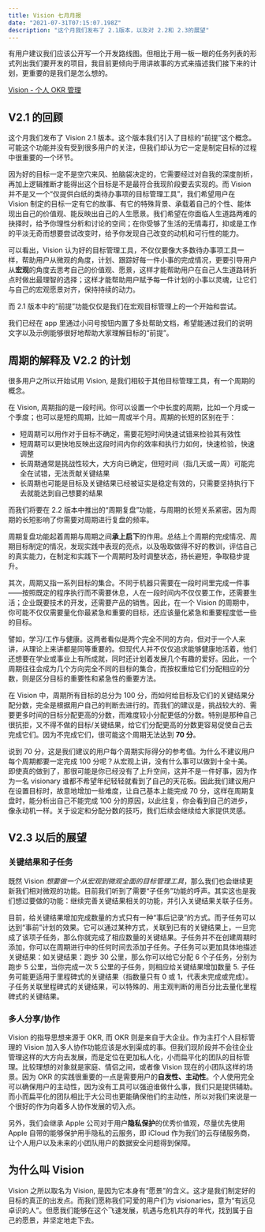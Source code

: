 ```yaml
---
title: Vision 七月月报
date: "2021-07-31T07:15:07.198Z"
description: "这个月我们发布了 2.1版本，以及对 2.2和 2.3的展望"
---
```


[vision - 个人 okr 管理]: https://apps.apple.com/app/id1572457968

有用户建议我们应该公开写一个开发路线图。但相比于用一板一眼的任务列表的形式列出我们要开发的项目，我目前更倾向于用讲故事的方式来描述我们接下来的计划，更重要的是我们是怎么想的。

[Vision - 个人 OKR 管理]

## V2.1 的回顾

这个月我们发布了 Vision 2.1 版本。这个版本我们引入了目标的“前提”这个概念。可能这个功能并没有受到很多用户的关注，但我们却认为它一定是制定目标的过程中很重要的一个环节。

因为好的目标一定不是空穴来风、拍脑袋决定的，它需要经过对自我的深度剖析，再加上逻辑推断才能得出这个目标是不是最符合我现阶段要去实现的。而 Vision 并不是又一个“仅提供白纸的类待办事项的目标管理工具”，我们希望用户在 Vision 制定的目标一定有它的故事、有它的特殊背景、承载着自己的个性、能体现出自己的价值观、能反映出自己的人生愿景。我们希望在你面临人生道路两难的抉择时，给予你理性分析和讨论的空间；在你受够了生活的无情毒打，抑或是工作的平淡无奇而想要尝试改变时，给予你发现自己改变的动机和可行性的能力。

可以看出，Vision 认为好的目标管理工具，不仅仅要像大多数待办事项工具一样，帮助用户从微观的角度，计划、跟踪好每一件小事的完成情况，更要引导用户从**宏观**的角度去思考自己的价值观、愿景，这样才能帮助用户在自己人生道路转折点时做出最理智的选择；这样才能帮助用户赋予每一件计划的小事以灵魂，让它们与自己的宏观愿景对齐，保持持续的动力。

而 2.1 版本中的“前提”功能仅仅是我们在宏观目标管理上的一个开始和尝试。

我们已经在 app 里通过小问号按钮内置了多处帮助文档，希望能通过我们的说明文字以及示例能够很好地帮助大家理解目标的“前提”。

## 周期的解释及 V2.2 的计划

很多用户之所以开始试用 Vision, 是我们相较于其他目标管理工具，有一个周期的概念。

在 Vision, 周期指的是一段时间。你可以设置一个中长度的周期，比如一个月或一个季度；也可以是短的周期，比如一周或半个月。周期的长短的区别在于：

- 短周期可以用作对于目标不确定，需要花短时间快速试错来检验其有效性
- 短周期可以更快地反映出这段时间内你的效率和执行力如何，快速检验，快速调整
- 长周期通常是挑战性较大，大方向已确定，但短时间（指几天或一周）可能完全在试错，无法贡献关键结果
- 长周期也可能是目标及关键结果已经被证实是稳定有效的，只需要坚持执行下去就能达到自己想要的结果

而我们将要在 2.2 版本中推出的“周期复盘”功能，与周期的长短关系紧密。因为周期的长短影响了你需要对周期进行复盘的频率。

周期复盘功能起着周期与周期之间**承上启下**的作用。总结上个周期的完成情况、周期目标制定的情况，发现实践中表现的亮点，以及吸取做得不好的教训，评估自己的真实能力，在制定和实践下一个周期时及时调整状态，扬长避短，争取稳步提升。

其次，周期又指一系列目标的集合。不同于机器只需要在一段时间里完成一件事——按照既定的程序执行而不需要休息，人在一段时间内不仅仅要工作，还需要生活；企业既要技术的开发，还需要产品的销售。因此，在一个 Vision 的周期中，你可能不仅仅需要量化你最紧急和重要的目标，还应该量化紧急和重要程度低一些的目标。

譬如，学习/工作与健康。这两者看似是两个完全不同的方向，但对于一个人来讲，从理论上来讲都是同等重要的。但现代人并不仅仅追求能够健康地活着，他们还想要在学业或事业上有所成就，同时还计划着发展几个有趣的爱好。因此，一个周期往往会成为几个方向完全不同的目标的集合，而按权重给它们分配相应的分数，则是区分目标的重要性和紧急性的重要方法。

在 Vision 中，周期所有目标的总分为 100 分，而如何给目标及它们的关键结果分配分数，完全是根据用户自己的判断去进行的。而我们的建议是，挑战较大的、需要更多时间的目标分配更高的分数，而难度较小分配更低的分数。特别是那种自己很抗拒，又不得不做的目标/关键结果，给它们分配更高的分数更容易促使自己去完成它们。因为不完成它们，很可能这个周期无法达到 **70 分**。

说到 70 分，这是我们建议的用户每个周期实际得分的参考值。为什么不建议用户每个周期都要一定完成 100 分呢？从宏观上讲，没有什么事可以做到十全十美。即使真的做到了，那很可能是你已经没有了上升空间，这并不是一件好事，因为作为一名 visionary 谁都不希望年纪轻轻就看到了自己的天花板。因此我们建议用户在设置目标时，故意地增加一些难度，让自己基本上能完成 70 分，这样在周期复盘时，能分析出自己不能完成 100 分的原因，以此往复，你会看到自己的进步，像永动机一样。关于设定和分配分数的技巧，我们后续会继续给大家提供灵感。

## V2.3 以后的展望

### 关键结果和子任务

既然 Vision _想要做一个从宏观到微观全面的目标管理工具_，那么我们也会继续更新我们相对微观的功能。目前我们听到了需要“子任务”功能的呼声。其实这也是我们想过要做的功能：继续完善关键结果相关的功能，并引入关键结果关联子任务。

目前，给关键结果增加完成数量的方式只有一种“事后记录”的方式。而子任务可以达到“事前”计划的效果。它可以通过某种方式，关联到已有的关键结果上，一旦完成了该项子任务，那么你就完成了相应数量的关键结果。子任务并不在创建周期时添加，你可以在周期进行中的任何时间去添加子任务。子任务可以更加具体地描述关键结果：如关键结果：跑步 30 公里，那么你可以给它分配 6 个子任务，分别为跑步 5 公里，当你完成一次 5 公里的子任务，则相应给关键结果增加数量 5. 子任务可能更适用于里程碑式的关键结果（指数量只有 0 或 1，代表未完成或完成）。子任务关联里程碑式的关键结果，可以特殊的、用主观判断的用百分比去量化里程碑式的关键结果。

### 多人分享/协作

Vision 的指导思想来源于 OKR, 而 OKR 则是来自于大企业。作为主打个人目标管理的 Vision 加入多人协作功能应该是水到渠成的事。但我们现阶段并不会往企业管理这样的大方向去发展，而是定位在更加私人化，小而扁平化的团队的目标管理。比较理想的对象就是家庭、情侣之间，或者像 Vision 现在的小团队这样的场景。因为 OKR 的实践很重要的一点是需要用户的**自发性、主动性**。个人使用完全可以确保用户的主动性，因为没有工具可以强迫谁做什么事，我们只是提供辅助。而小而扁平化的团队相比于大公司也更能确保他们的主动性，所以对我们来说是一个很好的作为向着多人协作发展的切入点。

另外，我们会继承 Apple 公司对于用户**隐私保护**的优秀价值观，尽量优先使用 Apple 自带的能够保护用手隐私的云服务，即 iCloud 作为我们的云存储服务商，让个人用户以及未来的小团队用户的数据安全问题得到保障。

## 为什么叫 Vision

Vision 之所以取名为 Vision, 是因为它本身有“愿景”的含义。这才是我们制定好的目标的真正的出发点。而我们愿称我们可爱的用户们为 visionaries，意为“有远见卓识的人”。但愿我们能够在这个飞速发展，机遇与危机共存的年代，找到属于自己的愿景，并坚定地走下去。
